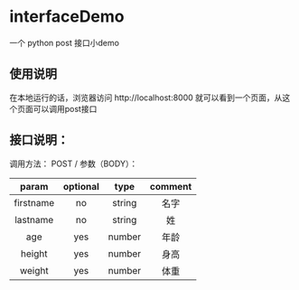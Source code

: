 # interfaceDemo

一个 python post 接口小demo

## 使用说明
在本地运行的话，浏览器访问 http://localhost:8000 就可以看到一个页面，从这个页面可以调用post接口

## 接口说明：
调用方法： POST /
参数（BODY）：

|param|optional|type|comment|
|:-:|:-:|:-:|:-:| 
|firstname|no|string|名字|
|lastname|no|string|姓|
|age|yes|number|年龄|
|height|yes|number|身高|
|weight|yes|number|体重|
